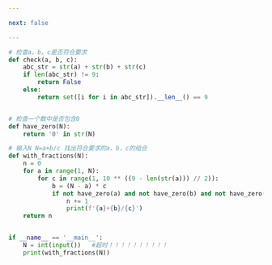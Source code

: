 ```yaml
---

next: false

---
```




<BlogInfo id="1152" title="29.带分数" author="白日梦想猿" pv=0 read_times=0 pre_cost_time="0分34秒" category="算法" tag_list="['算法']" create_time="2022.01.20 09:14:57" update_time="2022.01.20 10:44:31" />

```python
# 检查a，b，c是否符合要求
def check(a, b, c):
    abc_str = str(a) + str(b) + str(c)
    if len(abc_str) != 9:
        return False
    else:
        return set([i for i in abc_str]).__len__() == 9


# 检查一个数中是否包含0
def have_zero(N):
    return '0' in str(N)

# 输入N N=a+b/c 找出符合要求的a，b，c的组合
def with_fractions(N):
    n = 0
    for a in range(1, N):
        for c in range(1, 10 ** ((9 - len(str(a))) // 2)):
            b = (N - a) * c
            if not have_zero(a) and not have_zero(b) and not have_zero(c) and check(a, b, c):
                n += 1
                print(f'{a}+{b}/{c}')
    return n


if __name__ == '__main__':
    N = int(input())   #超时！！！！！！！！！！
    print(with_fractions(N))

```



<ActionBox />
